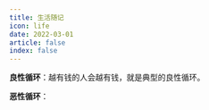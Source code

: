 ```yaml
---
title: 生活随记
icon: life
date: 2022-03-01
article: false 
index: false
---
```



<!-- more -->


**良性循环**：越有钱的人会越有钱，就是典型的良性循环。

**恶性循环**：
  
